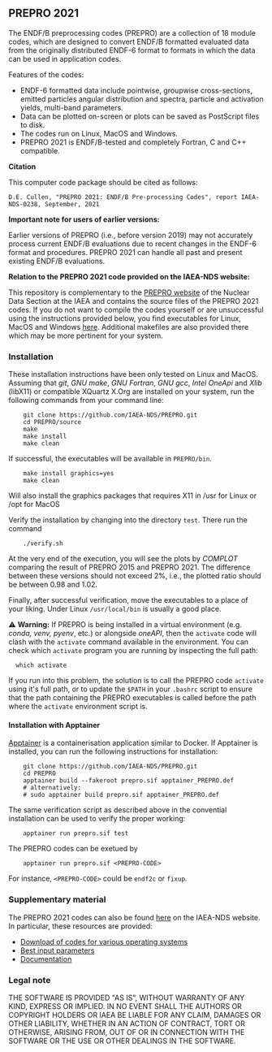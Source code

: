 ## PREPRO 2021

The ENDF/B preprocessing codes (PREPRO) are a collection of 18 module codes,
which are designed to convert ENDF/B formatted evaluated data from
the originally distributed ENDF-6 format to formats in which the data can be used in
application codes.

Features of the codes:
- ENDF-6 formatted data include pointwise, groupwise cross-sections,
  emitted particles angular distribution and spectra, particle and activation
  yields, multi-band parameters.
- Data can be plotted on-screen or plots can be saved as PostScript files to disk.
- The codes run on Linux, MacOS and Windows.
- PREPRO 2021 is ENDF/B-tested and completely Fortran, C and C++ compatible.


**Citation**

This computer code package should be cited as follows:

```
D.E. Cullen, "PREPRO 2021: ENDF/B Pre-processing Codes", report IAEA-NDS-0238, September, 2021
```


**Important note for users of earlier versions:**

Earlier versions of PREPRO (i.e., before version 2019) may not accurately
process current ENDF/B evaluations due to recent changes in the ENDF-6
format and procedures.
PREPRO 2021 can handle all past and present existing ENDF/B evaluations.

**Relation to the PREPRO 2021 code provided on the IAEA-NDS website:**

This repository is complementary to the [PREPRO website][PREPRO2021-website]
of the Nuclear Data Section at the IAEA
and contains the source files of the PREPRO 2021 codes.
If you do not want to compile the codes yourself or are unsuccessful using the
instructions provided below, you find executables
for Linux, MacOS and Windows [here][PREPRO2021-codes]. Additional
makefiles are also provided there which may be more pertinent for your
system.

### Installation

These installation instructions have been only tested on Linux and MacOS.
Assuming that *git*, *GNU make*, *GNU Fortran*, *GNU gcc*, *Intel OneApi* 
and *Xlib* (libX11) or compatible XQuartz X.Org are installed on your system, 
run the following commands from your command line:
```
    git clone https://github.com/IAEA-NDS/PREPRO.git
    cd PREPRO/source
    make
    make install
    make clean
```
If successful, the executables will be available in `PREPRO/bin`.

```
    make install graphics=yes
    make clean
```
Will also install the graphics packages that requires X11 in /usr for Linux or
/opt for MacOS

Verify the installation by changing into the directory `test`.
There run the command
```
    ./verify.sh
```
At the very end of the execution, you will see the plots by
*COMPLOT* comparing the result of PREPRO 2015 and PREPRO 2021.
The difference between these
versions should not exceed 2%, i.e., the plotted ratio should
be between 0.98 and 1.02.

Finally, after successful verification, move the executables to
a place of your liking. Under Linux `/usr/local/bin` is usually
a good place.

:warning: **Warning:**  If PREPRO is being installed in a virtual environment (e.g. *conda, venv, pyenv*, etc.) or alongside *oneAPI*, then the `activate` code will clash with the `activate` command available in the environment. You can check which `activate` program you are running by inspecting the full path:
```
  which activate
```
If you run into this problem, the solution is to call the PREPRO code `activate` using it's full path, or to update the `$PATH` in your `.bashrc` script to ensure that the path containing the PREPRO executables is called before the path where the `activate` environment script is.


#### Installation with Apptainer

[Apptainer] is a containerisation application similar to Docker.
If Apptainer is installed, you can run the following instructions
for installation:
```
    git clone https://github.com/IAEA-NDS/PREPRO.git
    cd PREPRO
    apptainer build --fakeroot prepro.sif apptainer_PREPRO.def
    # alternatively:
    # sudo apptainer build prepro.sif apptainer_PREPRO.def
```
The same verification script as described above in the convential
installation can be used to verify the proper working:
```
    apptainer run prepro.sif test
```

The PREPRO codes can be exetued by
```
    apptainer run prepro.sif <PREPRO-CODE>
```
For instance, `<PREPRO-CODE>` could be `endf2c` or `fixup`.

[Apptainer]: https://sylabs.io/

### Supplementary material

The PREPRO 2021 codes can also be found [here][PREPRO2021-website]
on the IAEA-NDS website. In particular, these resources are provided:
- [Download of codes for various operating systems][PREPRO2021-codes]
- [Best input parameters][PREPRO2021-best-parameters]
- [Documentation][PREPRO2021-documentation]

[PREPRO2021-website]: https://www-nds.iaea.org/public/endf/prepro/
[PREPRO2021-codes]: https://www-nds.iaea.org/public/endf/prepro/ask4code.html
[PREPRO2021-best-parameters]: https://www-nds.iaea.org/public/endf/prepro/ask4best.html
[PREPRO2021-documentation]: https://www-nds.iaea.org/public/endf/prepro/DOCUMENT/ask4docs.html


### Legal note

THE SOFTWARE IS PROVIDED "AS IS", WITHOUT WARRANTY OF ANY KIND, EXPRESS OR
IMPLIED. IN NO EVENT SHALL THE AUTHORS OR COPYRIGHT HOLDERS OR IAEA BE LIABLE
FOR ANY CLAIM, DAMAGES OR OTHER LIABILITY, WHETHER IN AN ACTION OF CONTRACT,
TORT OR OTHERWISE, ARISING FROM, OUT OF OR IN CONNECTION WITH THE SOFTWARE 
OR THE USE OR OTHER DEALINGS IN THE SOFTWARE.
